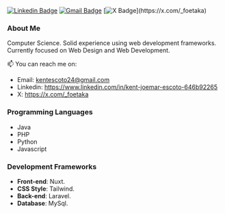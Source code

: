 <!-- ![banner4](https://github.com/user-attachments/assets/46c8667e-0b09-43c2-ab9f-e4b36cc3f3a8) -->


[![Linkedin Badge](https://img.shields.io/badge/-Linkedin-blue?style=flat-square&logo=Linkedin&logoColor=white&link=https://www.linkedin.com/in/kent-joemar-escoto-646b92265)]( https://www.linkedin.com/in/kent-joemar-escoto-646b92265)
[![Gmail Badge](https://img.shields.io/badge/-kentescoto24@gmail.com-c14438?style=flat-square&logo=Gmail&logoColor=white&link=mailto:kentescoto24@gmail.com)](mailto:kentescoto24@gmail.com)
[![X Badge](https://img.shields.io/badge/-Kent_Escoto-000000?style=flat-square&logo=x&logoColor=white&link=[https://moyadaniel.com/](https://x.com/_foetaka))](https://x.com/_foetaka)
<!-- [![Website Badge](https://img.shields.io/badge/-Website-702963?style=flat-square&logo=appveyor&logoColor=white&link=https://moyadaniel.com/)](https://moyadaniel.com/) -->


### About Me

Computer Science. Solid experience using web development frameworks. Currently focused on Web Design and Web Development.

📫 You can reach me on:
- Email: kentescoto24@gmail.com
- Linkedin: https://www.linkedin.com/in/kent-joemar-escoto-646b92265
- X: https://x.com/_foetaka

### Programming Languages
* Java
* PHP
* Python
* Javascript
  
### Development Frameworks
* **Front-end**: Nuxt.
* **CSS Style**: Tailwind.
* **Back-end**: Laravel.
* **Database**: MySql.
